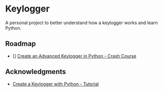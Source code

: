 # Keylogger

A personal project to better understand how a keylogger works and learn Python.

## Roadmap

- [] [Create an Advanced Keylogger in Python - Crash Course](https://www.youtube.com/watch?v=25um032xgrw)

## Acknowledgments

* [Create a Keylogger with Python - Tutorial](https://www.youtube.com/watch?v=TbMKwl11itQ)
